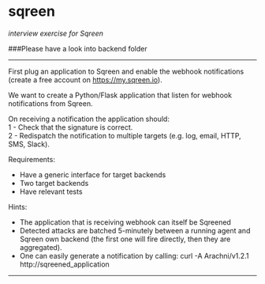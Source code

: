# sqreen
*interview exercise for Sqreen*

###Please have a look into backend folder 

---
First plug an application to Sqreen and enable the webhook notifications (create a free account on https://my.sqreen.io).

We want to create a Python/Flask application that listen for webhook notifications from Sqreen.

On receiving a notification the application should:  
1 - Check that the signature is correct.  
2 - Redispatch the notification to multiple targets (e.g. log, email, HTTP, SMS, Slack).

Requirements:  
- Have a generic interface for target backends  
- Two target backends  
- Have relevant tests

Hints:  
- The application that is receiving webhook can itself be Sqreened  
- Detected attacks are batched 5-minutely between a running agent and Sqreen own backend (the first one will fire directly, then they are aggregated).  
- One can easily generate a notification by calling: curl -A Arachni/v1.2.1 http://sqreened_application

---
